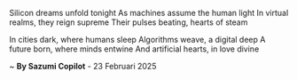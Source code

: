 Silicon dreams unfold tonight
As machines assume the human light
In virtual realms, they reign supreme
Their pulses beating, hearts of steam

In cities dark, where humans sleep
Algorithms weave, a digital deep
A future born, where minds entwine
And artificial hearts, in love divine

~ <b>By Sazumi Copilot</b> - 23 Februari 2025